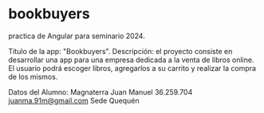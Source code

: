 # bookbuyers
practica de Angular para seminario 2024.

Título de la app: "Bookbuyers".
Descripción: el proyecto consiste en desarrollar una app para una empresa dedicada a la venta de libros online. El usuario podrá escoger libros, agregarlos a su carrito y realizar la compra de los mismos.

Datos del Alumno:
Magnaterra Juan Manuel
36.259.704
juanma.91m@gmail.com
Sede Quequén